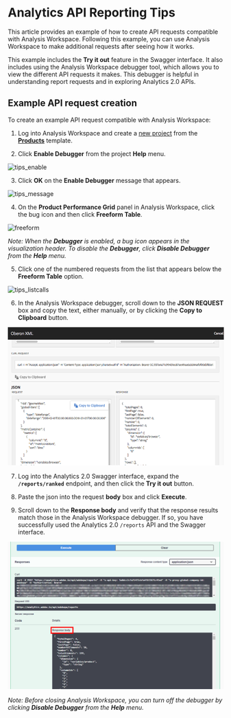 # Analytics API Reporting Tips

This article provides an example of how to create API requests compatible with Analysis Workspace. Following this example, you can use Analysis Workspace to make additional requests after seeing how it works.

This example includes the **Try it out** feature in the Swagger interface. It also includes using the Analysis Workspace debugger tool, which allows you to view the different API requests it makes. This debugger is helpful in understanding report requests and in exploring Analytics 2.0 APIs.

## Example API request creation

To create an example API request compatible with Analysis Workspace:

1. Log into Analysis Workspace and create a [new project](https://docs.adobe.com/content/help/en/analytics/analyze/analysis-workspace/build-workspace-project/t-freeform-project.html) from the [**Products**](https://docs.adobe.com/content/help/en/analytics/analyze/analysis-workspace/build-workspace-project/starter-projects.html) template. 

1. Click **Enable Debugger** from the project **Help** menu. 

![tips_enable](https://user-images.githubusercontent.com/29133525/74784023-3b1a2d80-5264-11ea-9914-852631ef03c1.png)

3. Click **OK** on the **Enable Debugger** message that appears.

![tips_message](https://user-images.githubusercontent.com/29133525/74783796-ac0d1580-5263-11ea-9204-bdcb62d8e98c.png)

4. On the **Product Performance Grid** panel in Analysis Workspace, click the bug icon and then click **Freeform Table**. 

![freeform](https://user-images.githubusercontent.com/29133525/74784414-13779500-5265-11ea-882f-12e6a34be8ab.png)

*Note: When the **Debugger** is enabled, a bug icon appears in the visualization header. To disable the **Debugger**, click **Disable Debugger** from the **Help** menu.*

5. Click one of the numbered requests from the list that appears below the **Freeform Table** option.

![tips_listcalls](https://user-images.githubusercontent.com/29133525/74784090-66048180-5264-11ea-8cf0-889c13dad8d5.png)

6. In the Analysis Workspace debugger, scroll down to the **JSON REQUEST** box and copy the text, either manually, or by clicking the **Copy to Clipboard** button.

  ![tips_copy_json](../../images/tips_copy_json.png?raw=true)

7. Log into the Analytics 2.0 Swagger interface, expand the **`/reports/ranked`** endpoint, and then click the **Try it out** button.

8. Paste the json into the request **body** box and click **Execute**.

9. Scroll down to the **Response body** and verify that the response results match those in the Analysis Workspace debugger. If so, you have successfully used the Analytics 2.0 `/reports` API and the Swagger interface.

  ![tips_response_body](../../images/tips_response_body.png?raw=true)

*Note: Before closing Analysis Workspace, you can turn off the debugger by clicking **Disable Debugger** from the **Help** menu.*
